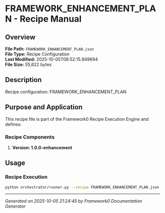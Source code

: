 # FRAMEWORK_ENHANCEMENT_PLAN - Recipe Manual

## Overview
**File Path:** `FRAMEWORK_ENHANCEMENT_PLAN.json`  
**File Type:** Recipe Configuration  
**Last Modified:** 2025-10-05T08:52:15.949694  
**File Size:** 55,622 bytes  

## Description
Recipe configuration: FRAMEWORK_ENHANCEMENT_PLAN

## Purpose and Application
This recipe file is part of the Framework0 Recipe Execution Engine and defines:

### Recipe Components
1. **Version: 1.0.0-enhancement**

## Usage

### Recipe Execution
```bash
python orchestrator/runner.py --recipe FRAMEWORK_ENHANCEMENT_PLAN.json
```


---
*Generated on 2025-10-05 21:24:45 by Framework0 Documentation Generator*
